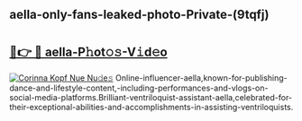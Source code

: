 ## aella-only-fans​-leaked-photo​-Private-(9tqfj)


# <h2><a href="https://mediaupload.pro?title=aella&ref=git">🔗👉 🔴 aella-P𝚑ot𝚘𝚜-V𝚒d𝚎o</a></h2>

[![Corinna Kopf Nue Nu𝚍e𝚜](https://i.imgur.com/0qMVB7G.gif)](https://mediaupload.pro?title=aella&ref=git)
Online-influencer-aella,known-for-publishing-dance-and-lifestyle-content,-including-performances-and-vlogs-on-social-media-platforms.Brilliant-ventriloquist-assistant-aella,celebrated-for-their-exceptional-abilities-and-accomplishments-in-assisting-ventriloquists.  